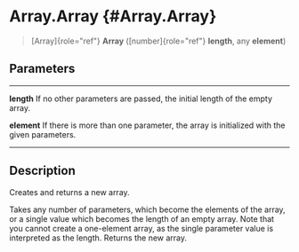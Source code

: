 Array.Array {#Array.Array}
===========

> [Array]{role="ref"} **Array** ([number]{role="ref"} **length**, any
> **element**)

Parameters
----------

  ------------- -------------------------------------------------------------
  **length**    If no other parameters are passed, the initial length of the
                empty array.

  **element**   If there is more than one parameter, the array is initialized
                with the given parameters.
  ------------- -------------------------------------------------------------

Description
-----------

Creates and returns a new array.

Takes any number of parameters, which become the elements of the array,
or a single value which becomes the length of an empty array. Note that
you cannot create a one-element array, as the single parameter value is
interpreted as the length. Returns the new array.
